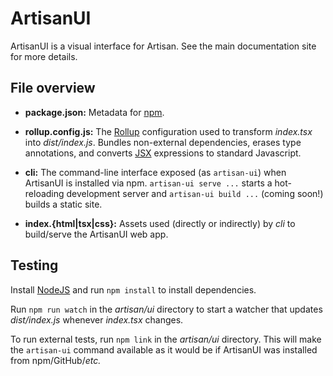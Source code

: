 # ArtisanUI

ArtisanUI is a visual interface for Artisan. See the main documentation site for
more details.

## File overview

- **package.json:** Metadata for [npm](https://npmjs.com).

- **rollup.config.js:** The [Rollup](https://rollupjs.org/guide/en) configuration
  used to transform *index.tsx* into *dist/index.js*. Bundles non-external
  dependencies, erases type annotations, and converts
  [JSX](https://reactjs.org/docs/introducing-jsx.html) expressions to standard
  Javascript.

- **cli:** The command-line interface exposed (as `artisan-ui`) when ArtisanUI is
  installed via npm. `artisan-ui serve ...` starts a hot-reloading development
  server and `artisan-ui build ...` (coming soon!) builds a static site.

- **index.{html|tsx|css}:** Assets used (directly or indirectly) by *cli* to
  build/serve the ArtisanUI web app.

## Testing

Install [NodeJS](https://nodejs.org/en/) and run `npm install` to install
dependencies.

Run `npm run watch` in the *artisan/ui* directory to start a watcher that
updates *dist/index.js* whenever *index.tsx* changes.

To run external tests, run `npm link` in the *artisan/ui* directory. This will
make the `artisan-ui` command available as it would be if ArtisanUI was
installed from npm/GitHub/*etc.*
